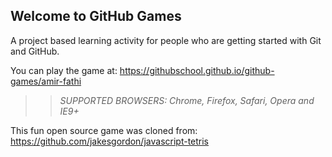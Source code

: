 ## Welcome to GitHub Games

A project based learning activity for people who are getting started with Git and GitHub.

You can play the game at: https://githubschool.github.io/github-games/amir-fathi

>> _*SUPPORTED BROWSERS*: Chrome, Firefox, Safari, Opera and IE9+_

This fun open source game was cloned from: https://github.com/jakesgordon/javascript-tetris

